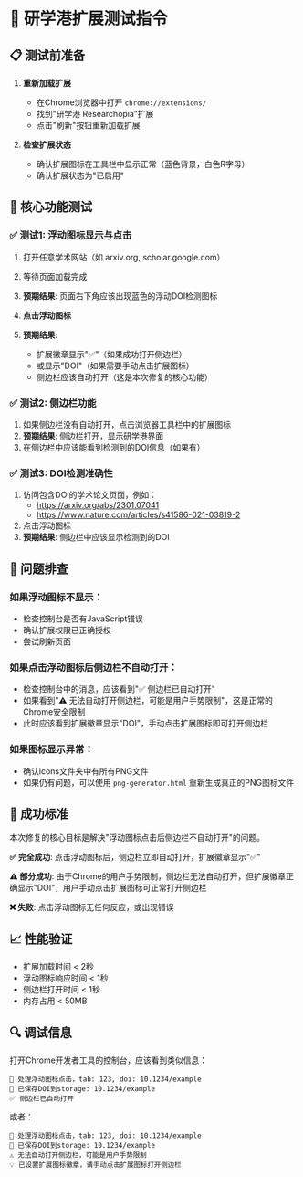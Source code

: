 # 🧪 研学港扩展测试指令

## 📋 测试前准备

1. **重新加载扩展**
   - 在Chrome浏览器中打开 `chrome://extensions/`
   - 找到"研学港 Researchopia"扩展
   - 点击"刷新"按钮重新加载扩展

2. **检查扩展状态**
   - 确认扩展图标在工具栏中显示正常（蓝色背景，白色R字母）
   - 确认扩展状态为"已启用"

## 🎯 核心功能测试

### ✅ 测试1: 浮动图标显示与点击
1. 打开任意学术网站（如 arxiv.org, scholar.google.com）
2. 等待页面加载完成
3. **预期结果**: 页面右下角应该出现蓝色的浮动DOI检测图标

4. **点击浮动图标**
5. **预期结果**: 
   - 扩展徽章显示"✅"（如果成功打开侧边栏）
   - 或显示"DOI"（如果需要手动点击扩展图标）
   - 侧边栏应该自动打开（这是本次修复的核心功能）

### ✅ 测试2: 侧边栏功能
1. 如果侧边栏没有自动打开，点击浏览器工具栏中的扩展图标
2. **预期结果**: 侧边栏打开，显示研学港界面
3. 在侧边栏中应该能看到检测到的DOI信息（如果有）

### ✅ 测试3: DOI检测准确性
1. 访问包含DOI的学术论文页面，例如：
   - https://arxiv.org/abs/2301.07041
   - https://www.nature.com/articles/s41586-021-03819-2
2. 点击浮动图标
3. **预期结果**: 侧边栏中应该显示检测到的DOI

## 🔧 问题排查

### 如果浮动图标不显示：
- 检查控制台是否有JavaScript错误
- 确认扩展权限已正确授权
- 尝试刷新页面

### 如果点击浮动图标后侧边栏不自动打开：
- 检查控制台中的消息，应该看到"✅ 侧边栏已自动打开"
- 如果看到"⚠️ 无法自动打开侧边栏，可能是用户手势限制"，这是正常的Chrome安全限制
- 此时应该看到扩展徽章显示"DOI"，手动点击扩展图标即可打开侧边栏

### 如果图标显示异常：
- 确认icons文件夹中有所有PNG文件
- 如果仍有问题，可以使用 `png-generator.html` 重新生成真正的PNG图标文件

## 🚀 成功标准

本次修复的核心目标是解决"浮动图标点击后侧边栏不自动打开"的问题。

**✅ 完全成功**: 点击浮动图标后，侧边栏立即自动打开，扩展徽章显示"✅"

**⚠️ 部分成功**: 由于Chrome的用户手势限制，侧边栏无法自动打开，但扩展徽章正确显示"DOI"，用户手动点击扩展图标可正常打开侧边栏

**❌ 失败**: 点击浮动图标无任何反应，或出现错误

## 📈 性能验证

- 扩展加载时间 < 2秒
- 浮动图标响应时间 < 1秒
- 侧边栏打开时间 < 1秒
- 内存占用 < 50MB

## 🔍 调试信息

打开Chrome开发者工具的控制台，应该看到类似信息：
```
🎯 处理浮动图标点击，tab: 123, doi: 10.1234/example
💾 已保存DOI到storage: 10.1234/example
✅ 侧边栏已自动打开
```

或者：
```
🎯 处理浮动图标点击，tab: 123, doi: 10.1234/example  
💾 已保存DOI到storage: 10.1234/example
⚠️ 无法自动打开侧边栏，可能是用户手势限制
💡 已设置扩展图标徽章，请手动点击扩展图标打开侧边栏
```